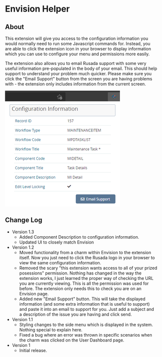 # Envision Helper

## About

This extension will give you access to the configuration information you would normally need to run some Javascript commands for. Instead, you are able to click the extension icon in your browser to display information which you can use to configure your menu and permissions more easily.

The extension also allows you to email Rusada support with some very useful information pre-populated in the body of your email. This should help support to understand your problem much quicker. Please make sure you click the "Email Support" button from the screen you are having problems with - the extension only includes information from the current screen.

![screenshot](images/screenshot_1_3.png)

## Change Log

* Version 1.3
  * Added Component Description to configuration information.
  * Updated UI to closely match Envision
* Version 1.2
  * Moved functionality from a charm within Envision to the extension itself. Now you just need to click the Rusada logo in your browser to view the same configuration information.
  * Removed the scary "this extension wants access to all of your prized posessions" permission. Nothing has changed in the way the extension works, I just learned the proper way of checking the URL you are currently viewing. This is all the permission was used for before. The extension only needs this to check you are on an Envision page.
  * Added new "Email Support" button. This will take the displayed information (and some extra information that is useful to support) and paste it into an email to support for you. Just add a subject and a description of the issue you are having and click send.
* Version 1.1
  * Styling changes to the side menu which is displayed in the system. Nothing special to explain here.
  * Fixed a bug where an error was thrown in specific scenarios when the charm was clicked on the User Dashboard page.
* Version 1
  * Initial release.
